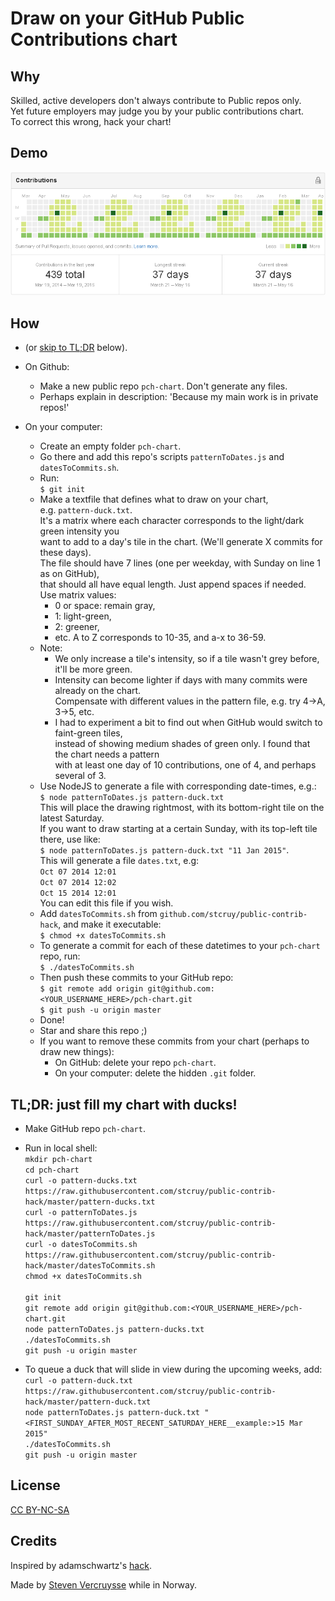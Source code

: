 Draw on your GitHub Public Contributions chart
==============================================

Why
---
Skilled, active developers don't always contribute to Public repos only.  
Yet future employers may judge you by your public contributions chart.  
To correct this wrong, hack your chart!

Demo
----
![Getting some ducks in a row](demo.png)

How
---
- (or [skip to TL;DR](#tldr) below).
- On Github:
  - Make a new public repo `pch-chart`.  Don't generate any files.
  - Perhaps explain in description: 'Because my main work is in private repos!'

- On your computer:
  - Create an empty folder `pch-chart`.
  - Go there and add this repo's scripts `patternToDates.js` and `datesToCommits.sh`.
  - Run:  
    `$ git init`
  - Make a textfile that defines what to draw on your chart,  
    e.g. `pattern-duck.txt`.  
    It's a matrix where each character corresponds to the light/dark green intensity you  
    want to add to a day's tile in the chart. (We'll generate X commits for these days).  
    The file should have 7 lines (one per weekday, with Sunday on line 1 as on GitHub),  
    that should all have equal length. Just append spaces if needed.  
    Use matrix values:
    - 0 or space: remain gray,
    - 1: light-green,
    - 2: greener,
    - etc. A to Z corresponds to 10-35, and a-x to 36-59.  
  - Note:
    - We only increase a tile's intensity, so if a tile wasn't grey before, it'll be more green.
    - Intensity can become lighter if days with many commits were already on the chart.  
      Compensate with different values in the pattern file, e.g. try 4->A, 3->5, etc.
    - I had to experiment a bit to find out when GitHub would switch to faint-green tiles,  
      instead of showing medium shades of green only. I found that the chart needs a pattern  
      with at least one day of 10 contributions, one of 4, and perhaps several of 3.
  - Use NodeJS to generate a file with corresponding date-times, e.g.:  
    `$ node patternToDates.js pattern-duck.txt`  
    This will place the drawing rightmost, with its bottom-right tile on the latest Saturday.  
    If you want to draw starting at a certain Sunday, with its top-left tile there, use like:  
    `$ node patternToDates.js pattern-duck.txt "11 Jan 2015"`.  
    This will generate a file `dates.txt`, e.g:  
    `Oct 07 2014 12:01`  
    `Oct 07 2014 12:02`  
    `Oct 15 2014 12:01`  
    You can edit this file if you wish.
  - Add `datesToCommits.sh` from `github.com/stcruy/public-contrib-hack`, and make it executable:  
    `$ chmod +x datesToCommits.sh`
  - To generate a commit for each of these datetimes to your `pch-chart` repo, run:  
    `$ ./datesToCommits.sh`
  - Then push these commits to your GitHub repo:  
    `$ git remote add origin git@github.com:<YOUR_USERNAME_HERE>/pch-chart.git`  
    `$ git push -u origin master`
  - Done!
  - Star and share this repo ;)
  - If you want to remove these commits from your chart (perhaps to draw new things):
    - On GitHub: delete your repo `pch-chart`.
    - On your computer: delete the hidden `.git` folder.
    
<a name="tldr"></a>
TL;DR: just fill my chart with ducks!
-------------------------------------
- Make GitHub repo `pch-chart`.
- Run in local shell:  
`mkdir pch-chart`  
`cd pch-chart`  
`curl -o pattern-ducks.txt https://raw.githubusercontent.com/stcruy/public-contrib-hack/master/pattern-ducks.txt`  
`curl -o patternToDates.js https://raw.githubusercontent.com/stcruy/public-contrib-hack/master/patternToDates.js`  
`curl -o datesToCommits.sh https://raw.githubusercontent.com/stcruy/public-contrib-hack/master/datesToCommits.sh`  
`chmod +x datesToCommits.sh`  
` `  
`git init`  
`git remote add origin git@github.com:<YOUR_USERNAME_HERE>/pch-chart.git`  
`node patternToDates.js pattern-ducks.txt`  
`./datesToCommits.sh`  
`git push -u origin master`  

- To queue a duck that will slide in view during the upcoming weeks, add:  
`curl -o pattern-duck.txt https://raw.githubusercontent.com/stcruy/public-contrib-hack/master/pattern-duck.txt`  
`node patternToDates.js pattern-duck.txt "<FIRST_SUNDAY_AFTER_MOST_RECENT_SATURDAY_HERE__example:>15 Mar 2015"`  
`./datesToCommits.sh`  
`git push -u origin master`


License
-------
[CC BY-NC-SA](https://creativecommons.org/licenses/by-nc-sa/4.0/)

Credits
-------
Inspired by adamschwartz's [hack](https://github.com/public-contributions/HACK).

Made by [Steven Vercruysse](https://github.com/stcruy) while in Norway.
